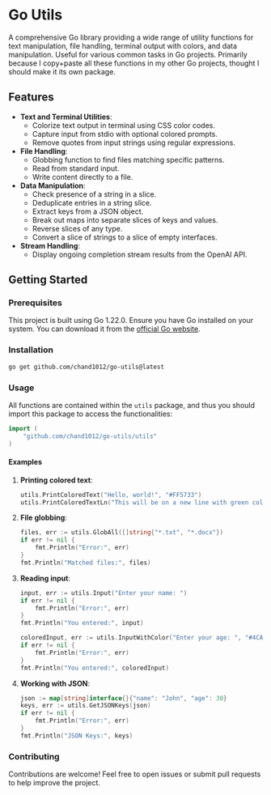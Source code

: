 # Go Utils

A comprehensive Go library providing a wide range of utility functions for text manipulation, file handling, terminal output with colors, and data manipulation. Useful for various common tasks in Go projects. Primarily because I copy+paste all these functions in my other Go projects, thought I should make it its own package.

## Features

- **Text and Terminal Utilities**:
  - Colorize text output in terminal using CSS color codes.
  - Capture input from stdio with optional colored prompts.
  - Remove quotes from input strings using regular expressions.
- **File Handling**:
  - Globbing function to find files matching specific patterns.
  - Read from standard input.
  - Write content directly to a file.
- **Data Manipulation**:
  - Check presence of a string in a slice.
  - Deduplicate entries in a string slice.
  - Extract keys from a JSON object.
  - Break out maps into separate slices of keys and values.
  - Reverse slices of any type.
  - Convert a slice of strings to a slice of empty interfaces.
- **Stream Handling**:
  - Display ongoing completion stream results from the OpenAI API.

## Getting Started

### Prerequisites

This project is built using Go 1.22.0. Ensure you have Go installed on your system. You can download it from the [official Go website](https://golang.org/dl/).

### Installation

```bash
go get github.com/chand1012/go-utils@latest
```

### Usage

All functions are contained within the `utils` package, and thus you should import this package to access the functionalities:

```go
import (
    "github.com/chand1012/go-utils/utils"
)
```

#### Examples

1. **Printing colored text**: 

   ```go
   utils.PrintColoredText("Hello, world!", "#FF5733")
   utils.PrintColoredTextLn("This will be on a new line with green color.", "#00FF00")
   ```

2. **File globbing**:

   ```go
   files, err := utils.GlobAll([]string{"*.txt", "*.docx"})
   if err != nil {
       fmt.Println("Error:", err)
   }
   fmt.Println("Matched files:", files)
   ```

3. **Reading input**:

   ```go
   input, err := utils.Input("Enter your name: ")
   if err != nil {
       fmt.Println("Error:", err)
   }
   fmt.Println("You entered:", input)

   coloredInput, err := utils.InputWithColor("Enter your age: ", "#4CAF50")
   if err != nil {
       fmt.Println("Error:", err)
   }
   fmt.Println("You entered:", coloredInput)
   ```

4. **Working with JSON**:

   ```go
   json := map[string]interface{}{"name": "John", "age": 30}
   keys, err := utils.GetJSONKeys(json)
   if err != nil {
       fmt.Println("Error:", err)
   }
   fmt.Println("JSON Keys:", keys)
   ```

### Contributing

Contributions are welcome! Feel free to open issues or submit pull requests to help improve the project.
